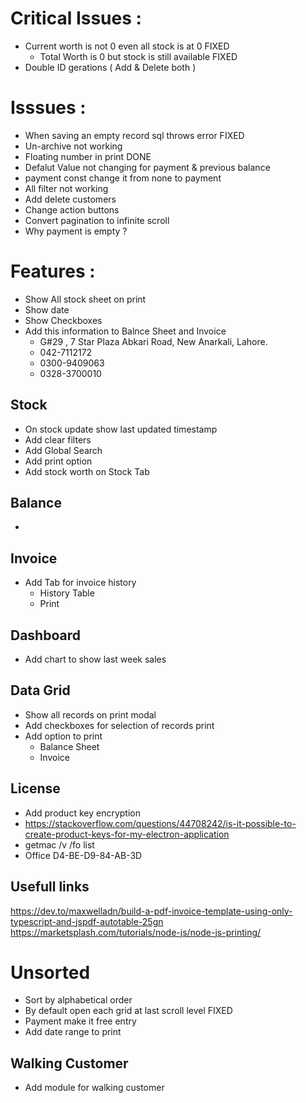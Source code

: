 # Critical Issues :

- Current worth is not 0 even all stock is at 0 FIXED
  - Total Worth is 0 but stock is still available FIXED
- Double ID gerations ( Add & Delete both )

# Isssues :

- When saving an empty record sql throws error FIXED
- Un-archive not working
- Floating number in print DONE
- Defalut Value not changing for payment & previous balance
- payment const change it from none to payment
- All filter not working
- Add delete customers
- Change action buttons
- Convert pagination to infinite scroll
- Why payment is empty ?

# Features :

- Show All stock sheet on print
- Show date
- Show Checkboxes
- Add this information to Balnce Sheet and Invoice
  - G#29 , 7 Star Plaza Abkari Road, New Anarkali, Lahore.
  - 042-7112172
  - 0300-9409063
  - 0328-3700010

## Stock

- On stock update show last updated timestamp
- Add clear filters
- Add Global Search
- Add print option
- Add stock worth on Stock Tab

## Balance

-

## Invoice

- Add Tab for invoice history
  - History Table
  - Print

## Dashboard

- Add chart to show last week sales

## Data Grid

- Show all records on print modal
- Add checkboxes for selection of records print
- Add option to print
  - Balance Sheet
  - Invoice

## License

- Add product key encryption
- https://stackoverflow.com/questions/44708242/is-it-possible-to-create-product-keys-for-my-electron-application
- getmac /v /fo list
- Office D4-BE-D9-84-AB-3D

## Usefull links

https://dev.to/maxwelladn/build-a-pdf-invoice-template-using-only-typescript-and-jspdf-autotable-25gn
https://marketsplash.com/tutorials/node-js/node-js-printing/

# Unsorted

- Sort by alphabetical order
- By default open each grid at last scroll level FIXED
- Payment make it free entry
- Add date range to print

## Walking Customer

- Add module for walking customer

